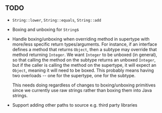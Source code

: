 ## TODO

* `String::lower`, `String::equals`, `String::add`

* Boxing and unboxing for `String`s

* Handle boxing/unboxing when overriding method in supertype with more/less
  specific return types/arguments. For instance, if an interface defines a
  method that returns `Object`, then a subtype may override that method
  returning `Integer`. We want `Integer` to be unboxed (in general),
  so that calling the method on the subtype returns an unboxed `Integer`,
  but if the caller is calling the method on the supertype, it will expect
  an `Object`, meaning it will need to be boxed. This probably means having
  two overloads -- one for the supertype, one for the subtype.

  This needs doing regardless of changes to boxing/unboxing primitives since
  we currently use raw strings rather than boxing them into Java strings.

* Support adding other paths to source e.g. third party libraries
